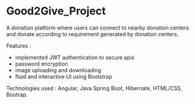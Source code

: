 # Good2Give_Project
A donation platform where users can connect to nearby donation centers and donate according to requirement generated by donation centers.

Features : 
* implemented JWT authentication to secure apis
* password encryption
* image uploading and downloading
* fluid and interactive UI using Bootstrap

Technologies used : Angular, Java Spring Boot, Hibernate, HTML/CSS, Bootrap.
